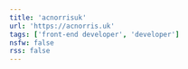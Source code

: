 ```yaml
---
title: 'acnorrisuk'
url: 'https://acnorris.uk'
tags: ['front-end developer', 'developer']
nsfw: false
rss: false
---
```

